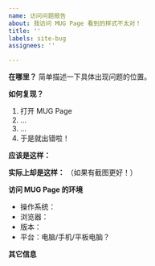 ```yaml
---
name: 访问问题报告
about: 我访问 MUG Page 看到的样式不太对！
title: ''
labels: site-bug
assignees: ''

---
```


**在哪里？**
简单描述一下具体出现问题的位置。

**如何复现？**
1. 打开 MUG Page
2. ...
3. ...
4. 于是就出错啦！

**应该是这样：**

**实际上却是这样：**
（如果有截图更好！）

**访问 MUG Page 的环境**
 - 操作系统：
 - 浏览器：
 - 版本：
 - 平台：电脑/手机/平板电脑？

**其它信息**
